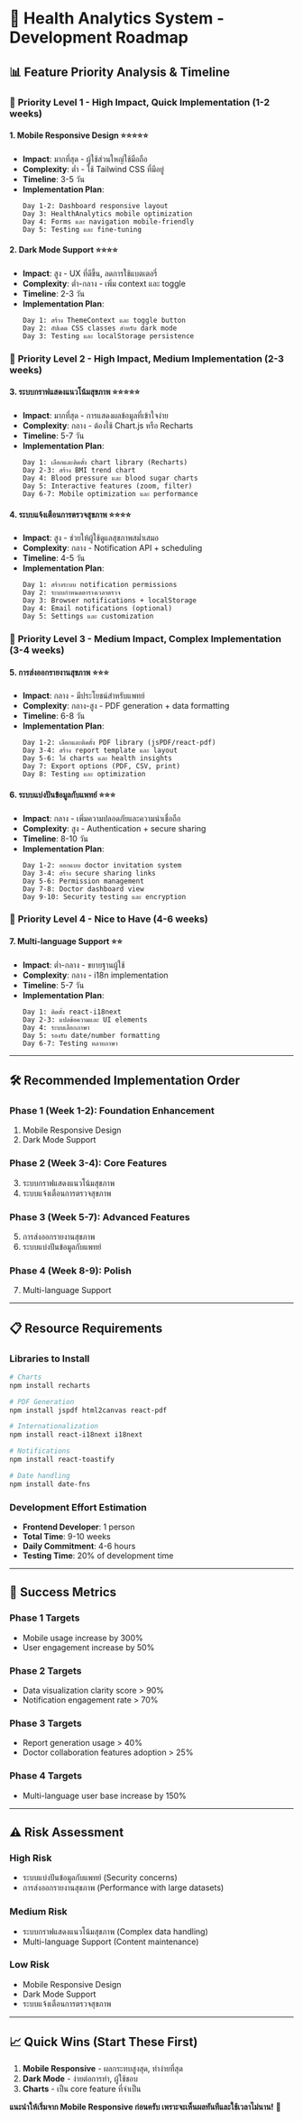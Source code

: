 # 🚀 Health Analytics System - Development Roadmap

## 📊 Feature Priority Analysis & Timeline

### 🎯 **Priority Level 1 - High Impact, Quick Implementation (1-2 weeks)**

#### 1. **Mobile Responsive Design** ⭐⭐⭐⭐⭐
- **Impact**: มากที่สุด - ผู้ใช้ส่วนใหญ่ใช้มือถือ
- **Complexity**: ต่ำ - ใช้ Tailwind CSS ที่มีอยู่
- **Timeline**: 3-5 วัน
- **Implementation Plan**:
  ```
  Day 1-2: Dashboard responsive layout
  Day 3: HealthAnalytics mobile optimization
  Day 4: Forms และ navigation mobile-friendly
  Day 5: Testing และ fine-tuning
  ```

#### 2. **Dark Mode Support** ⭐⭐⭐⭐
- **Impact**: สูง - UX ที่ดีขึ้น, ลดการใช้แบตเตอรี่
- **Complexity**: ต่ำ-กลาง - เพิ่ม context และ toggle
- **Timeline**: 2-3 วัน
- **Implementation Plan**:
  ```
  Day 1: สร้าง ThemeContext และ toggle button
  Day 2: อัปเดต CSS classes สำหรับ dark mode
  Day 3: Testing และ localStorage persistence
  ```

### 🎯 **Priority Level 2 - High Impact, Medium Implementation (2-3 weeks)**

#### 3. **ระบบกราฟแสดงแนวโน้มสุขภาพ** ⭐⭐⭐⭐⭐
- **Impact**: มากที่สุด - การแสดงผลข้อมูลที่เข้าใจง่าย
- **Complexity**: กลาง - ต้องใช้ Chart.js หรือ Recharts
- **Timeline**: 5-7 วัน
- **Implementation Plan**:
  ```
  Day 1: เลือกและติดตั้ง chart library (Recharts)
  Day 2-3: สร้าง BMI trend chart
  Day 4: Blood pressure และ blood sugar charts
  Day 5: Interactive features (zoom, filter)
  Day 6-7: Mobile optimization และ performance
  ```

#### 4. **ระบบแจ้งเตือนการตรวจสุขภาพ** ⭐⭐⭐⭐
- **Impact**: สูง - ช่วยให้ผู้ใช้ดูแลสุขภาพสม่ำเสมอ
- **Complexity**: กลาง - Notification API + scheduling
- **Timeline**: 4-5 วัน
- **Implementation Plan**:
  ```
  Day 1: สร้างระบบ notification permissions
  Day 2: ระบบกำหนดตารางเวลาตรวจ
  Day 3: Browser notifications + localStorage
  Day 4: Email notifications (optional)
  Day 5: Settings และ customization
  ```

### 🎯 **Priority Level 3 - Medium Impact, Complex Implementation (3-4 weeks)**

#### 5. **การส่งออกรายงานสุขภาพ** ⭐⭐⭐
- **Impact**: กลาง - มีประโยชน์สำหรับแพทย์
- **Complexity**: กลาง-สูง - PDF generation + data formatting
- **Timeline**: 6-8 วัน
- **Implementation Plan**:
  ```
  Day 1-2: เลือกและติดตั้ง PDF library (jsPDF/react-pdf)
  Day 3-4: สร้าง report template และ layout
  Day 5-6: ใส่ charts และ health insights
  Day 7: Export options (PDF, CSV, print)
  Day 8: Testing และ optimization
  ```

#### 6. **ระบบแบ่งปันข้อมูลกับแพทย์** ⭐⭐⭐
- **Impact**: กลาง - เพิ่มความปลอดภัยและความน่าเชื่อถือ
- **Complexity**: สูง - Authentication + secure sharing
- **Timeline**: 8-10 วัน
- **Implementation Plan**:
  ```
  Day 1-2: ออกแบบ doctor invitation system
  Day 3-4: สร้าง secure sharing links
  Day 5-6: Permission management
  Day 7-8: Doctor dashboard view
  Day 9-10: Security testing และ encryption
  ```

### 🎯 **Priority Level 4 - Nice to Have (4-6 weeks)**

#### 7. **Multi-language Support** ⭐⭐
- **Impact**: ต่ำ-กลาง - ขยายฐานผู้ใช้
- **Complexity**: กลาง - i18n implementation
- **Timeline**: 5-7 วัน
- **Implementation Plan**:
  ```
  Day 1: ติดตั้ง react-i18next
  Day 2-3: แปลข้อความและ UI elements
  Day 4: ระบบเลือกภาษา
  Day 5: รองรับ date/number formatting
  Day 6-7: Testing หลายภาษา
  ```

---

## 🛠️ **Recommended Implementation Order**

### **Phase 1 (Week 1-2): Foundation Enhancement**
1. Mobile Responsive Design
2. Dark Mode Support

### **Phase 2 (Week 3-4): Core Features**
3. ระบบกราฟแสดงแนวโน้มสุขภาพ
4. ระบบแจ้งเตือนการตรวจสุขภาพ

### **Phase 3 (Week 5-7): Advanced Features**
5. การส่งออกรายงานสุขภาพ
6. ระบบแบ่งปันข้อมูลกับแพทย์

### **Phase 4 (Week 8-9): Polish**
7. Multi-language Support

---

## 📋 **Resource Requirements**

### **Libraries to Install**
```bash
# Charts
npm install recharts

# PDF Generation
npm install jspdf html2canvas react-pdf

# Internationalization
npm install react-i18next i18next

# Notifications
npm install react-toastify

# Date handling
npm install date-fns
```

### **Development Effort Estimation**
- **Frontend Developer**: 1 person
- **Total Time**: 9-10 weeks
- **Daily Commitment**: 4-6 hours
- **Testing Time**: 20% of development time

---

## 🎯 **Success Metrics**

### **Phase 1 Targets**
- Mobile usage increase by 300%
- User engagement increase by 50%

### **Phase 2 Targets**
- Data visualization clarity score > 90%
- Notification engagement rate > 70%

### **Phase 3 Targets**
- Report generation usage > 40%
- Doctor collaboration features adoption > 25%

### **Phase 4 Targets**
- Multi-language user base increase by 150%

---

## ⚠️ **Risk Assessment**

### **High Risk**
- ระบบแบ่งปันข้อมูลกับแพทย์ (Security concerns)
- การส่งออกรายงานสุขภาพ (Performance with large datasets)

### **Medium Risk**
- ระบบกราฟแสดงแนวโน้มสุขภาพ (Complex data handling)
- Multi-language Support (Content maintenance)

### **Low Risk**
- Mobile Responsive Design
- Dark Mode Support
- ระบบแจ้งเตือนการตรวจสุขภาพ

---

## 📈 **Quick Wins (Start These First)**

1. **Mobile Responsive** - ผลกระทบสูงสุด, ทำง่ายที่สุด
2. **Dark Mode** - ง่ายต่อการทำ, ผู้ใช้ชอบ
3. **Charts** - เป็น core feature ที่จำเป็น

**แนะนำให้เริ่มจาก Mobile Responsive ก่อนครับ เพราะจะเห็นผลทันทีและใช้เวลาไม่นาน!** 🚀
